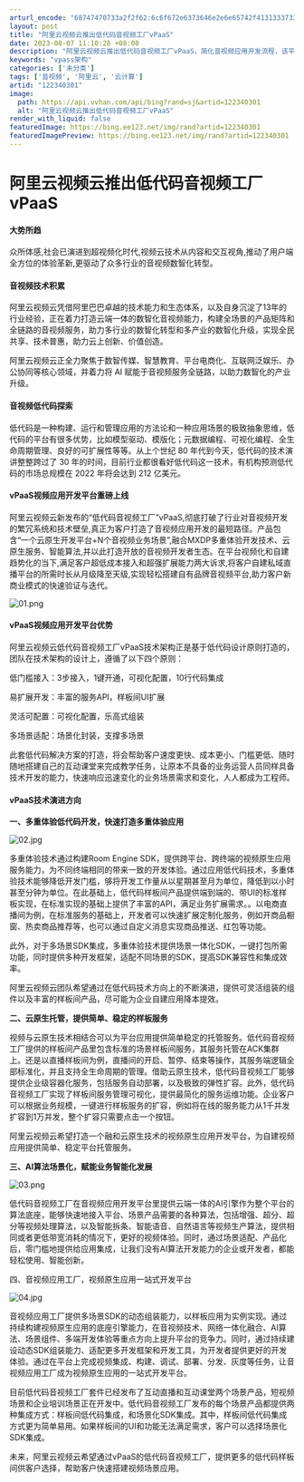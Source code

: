 ```yaml
---
arturl_encode: "68747470733a2f2f62:6c6f672e6373646e2e6e65742f41313337333731323635312f:61727469636c652f64657461696c732f313232333430333031"
layout: post
title: "阿里云视频云推出低代码音视频工厂vPaaS"
date: 2023-08-07 11:10:28 +08:00
description: "阿里云视频云推出低代码音视频工厂vPaaS，简化音视频应用开发流程，该平台聚焦数智传"
keywords: "vpass架构"
categories: ['未分类']
tags: ['音视频', '阿里云', '云计算']
artid: "122340301"
image:
  path: https://api.vvhan.com/api/bing?rand=sj&artid=122340301
  alt: "阿里云视频云推出低代码音视频工厂vPaaS"
render_with_liquid: false
featuredImage: https://bing.ee123.net/img/rand?artid=122340301
featuredImagePreview: https://bing.ee123.net/img/rand?artid=122340301
---
```


# 阿里云视频云推出低代码音视频工厂vPaaS

#### 大势所趋

众所体感,社会已演进到超视频化时代,视频云技术从内容和交互视角,推动了用户端全方位的体验革新,更驱动了众多行业的音视频数智化转型。

#### 音视频技术积累

阿里云视频云凭借阿里巴巴卓越的技术能力和生态体系，以及自身沉淀了13年的行业经验，正在着力打造云端一体的数智化音视频能力，构建全场景的产品矩阵和全链路的音视频服务，助力多行业的数智化转型和多产业的数智化升级，实现全民共享、技术普惠，助力云上创新、价值创造。

阿里云视频云正全力聚焦于数智传媒、智慧教育、平台电商化、互联网泛娱乐、办公协同等核心领域，并着力将 AI 赋能于音视频服务全链路，以助力数智化的产业升级。

#### 音视频低代码探索

低代码是一种构建、运行和管理应用的方法论和一种应用场景的极致抽象思维，低代码的平台有很多优势，比如模型驱动、模版化；元数据编程、可视化编程、全生命周期管理、良好的可扩展性等等。从上个世纪 80 年代到今天，低代码的技术演讲整整跨过了 30 年的时间，目前行业都很看好低代码这一技术，有机构预测低代码的市场总规模在 2022 年将会达到 212 亿美元。

#### vPaaS视频应用开发平台重磅上线

阿里云视频云新发布的“低代码音视频工厂”vPaaS,彻底打破了行业对音视频开发的繁冗系统和技术壁垒,真正为客户打造了音视频应用开发的最短路径。产品包含“一个云原生开发平台+N个音视频业务场景”,融合MXDP多重体验开发技术、云原生服务、智能算法,并以此打造开放的音视频开发者生态。在平台视频化和自建趋势化的当下,满足客户超低成本接入和超强扩展能力两大诉求,将客户自建私域直播平台的所需时长从月级降至天级,实现轻松搭建自有品牌音视频平台,助力客户新商业模式的快速验证与迭代。

![01.png](https://i-blog.csdnimg.cn/blog_migrate/4b63402363beeb33c3c3395ce1037ac8.png)

#### vPaaS视频应用开发平台优势

阿里云视频云低代码音视频工厂vPaaS技术架构正是基于低代码设计原则打造的，团队在技术架构的设计上，遵循了以下四个原则：

低门槛接入：3步接入，1键开通，可视化配置，10行代码集成

易扩展开发：丰富的服务API，样板间UI扩展

灵活可配置：可视化配置，乐高式组装

多场景适配：场景化封装，支撑多场景

此套低代码解决方案的打造，将会帮助客户速度更快、成本更小、门槛更低、随时随地搭建自己的互动课堂来完成教学任务，让原本不具备的业务运营人员同样具备技术开发的能力，快速响应迅速变化的业务场景需求和变化，人人都成为工程师。

#### vPaaS技术演进方向

**一、多重体验低代码开发，快速打造多重体验应用**

![02.jpg](https://i-blog.csdnimg.cn/blog_migrate/eae8b053dae2196e52bc9f80e1b6a0f1.jpeg)

多重体验技术通过构建Room Engine SDK，提供跨平台、跨终端的视频原生应用服务能力，为不同终端相同的带来一致的开发体验。通过应用低代码技术，多重体验技术能够降低开发门槛，够将开发工作量从以星期甚至月为单位，降低到以小时甚至分钟为单位。在此基础上，低代码样板间产品提供端到端的、带UI的标准样板实现，在标准实现的基础上提供了丰富的API，满足业务扩展需求。。以电商直播间为例，在标准服务的基础上，开发者可以快速扩展定制化服务，例如开商品橱窗、热卖商品推荐等，也可以通过自定义消息实现商品推送、红包等功能。

此外，对于多场景SDK集成，多重体验技术提供场景一体化SDK，一键打包所需功能，同时提供多种开发框架，适配不同场景的SDK，提高SDK兼容性和集成效率。

阿里云视频云团队希望通过在低代码技术方向上的不断演进，提供可灵活组装的组件以及丰富的样板间产品，尽可能为企业自建应用降本提效。

**二、云原生托管，提供简单、稳定的样板服务**

视频与云原生技术相结合可以为平台应用提供简单稳定的托管服务。低代码音视频工厂提供的样板间产品里包含标准的场景样板间服务，其服务托管在ACK集群上。还是以直播样板间为例，直播间的开启、暂停、结束等操作，其服务端逻辑全部标准化，并且支持全生命周期的管理。借助云原生技术，低代码音视频工厂能够提供企业级容器化服务，包括服务自动部署，以及极致的弹性扩容。此外，低代码音视频工厂实现了样板间服务管理可视化，提供最简化的服务运维功能。企业客户可以根据业务规模，一键进行样板服务的扩容，例如将在线的服务能力从1千并发扩容到1万并发，整个扩容只需要点击一个按钮。

阿里云视频云希望打造一个融和云原生技术的视频原生应用开发平台，为自建视频应用提供简单、稳定平台托管服务。

**三、AI算法场景化，赋能业务智能化发展**

![03.png](https://i-blog.csdnimg.cn/blog_migrate/c6aeb5f0bfd1aecbb419c8c455437882.png)

低代码音视频工厂在音视频应用开发平台里提供云端一体的AI引擎作为整个平台的算法底座，能够快速地接入平台、场景产品需要的各种算法，包括增强、超分、超分等视频处理算法，以及智能拆条、智能语音、自然语言等视频生产算法，提供相同或者更低带宽消耗的情况下，更好的视频体验。同时，通过场景适配、产品化后，零门槛地提供给应用集成，让我们没有AI算法开发能力的企业或开发者，都能轻松使用、智能创新。

四、音视频应用工厂，视频原生应用一站式开发平台

![04.jpg](https://i-blog.csdnimg.cn/blog_migrate/8f5fc986a9f9af7140659768b16a1c0a.jpeg)

音视频应用工厂提供多场景SDK的动态组装能力，以样板应用为实例实现。通过持续构建视频原生应用的底座引擎能力，在音视频技术、网络一体化融合、AI算法、场景组件、多端开发体验等重点方向上提升平台的竞争力。同时，通过持续建设动态SDK组装能力、适配更多开发框架和开发工具，为开发者提供更好的开发体验。通过在平台上完成视频集成、构建、调试、部署、分发、灰度等任务，让音视频应用工厂成为视频原生应用的一站式开发平台。

目前低代码音视频工厂套件已经发布了互动直播和互动课堂两个场景产品，短视频场景和企业培训场景正在开发中。低代码音视频工厂发布的每个场景产品都提供两种集成方式：样板间低代码集成，和场景化SDK集成。其中，样板间低代码集成方式更为简单易用。如果样板间的UI和功能无法满足需求，客户可以选择场景化SDK集成。

未来，阿里云视频云希望通过vPaaS的低代码音视频工厂，提供更多的低代码样板间供客户选择，帮助客户快速搭建视频场景应用。